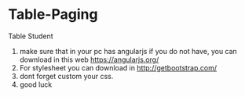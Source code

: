 # Table-Paging
Table Student

1. make sure that in your pc has angularjs
   if you do not have, you can download in this web https://angularjs.org/
2. For stylesheet you can download in http://getbootstrap.com/
3. dont forget custom your css.
4. good luck
